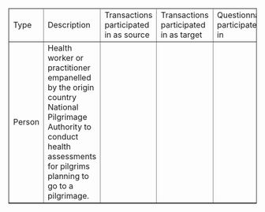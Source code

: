 <table border="1" class="dataframe table table-striped table-bordered">
  <thead class="header">
    <td>Type</td>
    <td>Description</td>
    <td>Transactions participated in as source</td>
    <td>Transactions participated in as target</td>
    <td>Questionnaire participated in</td>
  </thead>
  <tbody>
    <tr>
      <td>Person</td>
      <td>Health worker or practitioner empanelled by the origin country National Pilgrimage Authority to conduct health assessments for pilgrims planning to go to a pilgrimage.</td>
      <td></td>
      <td></td>
    </tr>
  </tbody>
</table>

